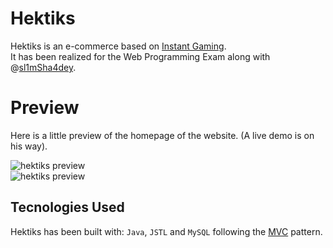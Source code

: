 # Hektiks
Hektiks is an e-commerce based on [Instant Gaming](https://www.instant-gaming.com/en/). <br>
It has been realized for the Web Programming Exam along with @[sl1mSha4dey](https://github.com/sl1mSha4dey).

# Preview
Here is a little preview of the homepage of the website. (A live demo is on his way).
<div text-align="center">
  <img src="https://github.com/Francesco-Granozio/Hektiks/blob/main/preview/homepage.png" alt="hektiks preview"/>
</div>
<div text-align="center">
  <img src="https://github.com/Francesco-Granozio/Hektiks/blob/main/preview/login.png" alt="hektiks preview"/>
</div>

## Tecnologies Used
Hektiks has been built with: ```Java```, ```JSTL``` and ```MySQL``` following the [MVC](https://developer.mozilla.org/en-US/docs/Glossary/MVC) pattern. 
